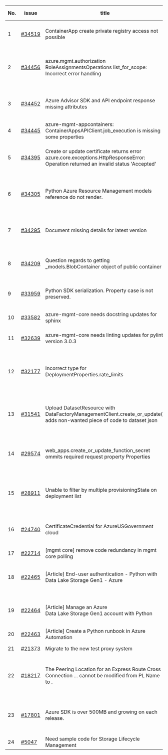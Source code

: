 | No. | issue | title | labels | assignees | bot advice | created date |
| ------ | ------ | ------ | ------ | ------ | ------ | :-----: |
|1|[#34519](https://github.com/Azure/azure-sdk-for-python/issues/34519)|ContainerApp create private registry access not possible|question, Mgmt, customer-reported, needs-team-attention|msyyc|new issue|2024-02-28|
|2|[#34456](https://github.com/Azure/azure-sdk-for-python/issues/34456)|azure.mgmt.authorization RoleAssignmentsOperations list_for_scope: Incorrect error handling|question, Authorization, Service Attention, Mgmt, customer-reported, needs-team-attention|msyyc|new comment|2024-02-26|
|3|[#34452](https://github.com/Azure/azure-sdk-for-python/issues/34452)|Azure Advisor SDK and API endpoint response missing attributes|question, Advisor, Service Attention, Mgmt, customer-reported, needs-team-attention|msyyc||2024-02-26|
|4|[#34445](https://github.com/Azure/azure-sdk-for-python/issues/34445)|azure-mgmt-appcontainers: ContainerAppsAPIClient.job_execution is missing some properties|Mgmt|msyyc|new issue|2024-02-24|
|5|[#34395](https://github.com/Azure/azure-sdk-for-python/issues/34395)|Create or update certificate returns error azure.core.exceptions.HttpResponseError: Operation returned an invalid status 'Accepted'|question, Service Attention, Client, Mgmt, customer-reported, needs-team-attention|msyyc||2024-02-21|
|6|[#34305](https://github.com/Azure/azure-sdk-for-python/issues/34305)|Python Azure Resource Management models reference do not render.|Docs, question, ARM, Service Attention, Mgmt, customer-reported, needs-team-attention|msyyc|new comment|2024-02-13|
|7|[#34295](https://github.com/Azure/azure-sdk-for-python/issues/34295)|Document missing details for latest version|Docs, question, Service Attention, Mgmt, customer-reported, needs-team-attention|msyyc|new comment|2024-02-13|
|8|[#34209](https://github.com/Azure/azure-sdk-for-python/issues/34209)|Question regards to getting _models.BlobContainer object of public container|Storage, question, Service Attention, Mgmt, customer-reported, needs-author-feedback|msyyc||2024-02-07|
|9|[#33959](https://github.com/Azure/azure-sdk-for-python/issues/33959)|Python SDK serialization. Property case is not preserved.|question, Mgmt, customer-reported, needs-author-feedback|msyyc||2024-01-23|
|10|[#33582](https://github.com/Azure/azure-sdk-for-python/issues/33582)|azure-mgmt-core needs docstring updates for sphinx|Mgmt, Azure.Mgmt.Core, sphinx|msyyc|new issue|2023-12-17|
|11|[#32639](https://github.com/Azure/azure-sdk-for-python/issues/32639)|azure-mgmt-core needs linting updates for pylint version 3.0.3|Mgmt, Azure.Mgmt.Core, pylint|msyyc|new issue|2023-10-22|
|12|[#32177](https://github.com/Azure/azure-sdk-for-python/issues/32177)|Incorrect type for DeploymentProperties.rate_limits|question, Cognitive Services, Service Attention, Mgmt, customer-reported, issue-addressed|SaurabhSharma-MSFT, msyyc||2023-09-21|
|13|[#31541](https://github.com/Azure/azure-sdk-for-python/issues/31541)|Upload DatasetResource with DataFactoryManagementClient.create_or_update() adds non-wanted piece of code to dataset json|question, Data Factory, Service Attention, Mgmt, customer-reported, needs-team-attention|msyyc|no reply > 7|2023-08-09|
|14|[#29574](https://github.com/Azure/azure-sdk-for-python/issues/29574)|web_apps.create_or_update_function_secret ommits required request property Properties|bug, Service Attention, Mgmt, customer-reported, Web Apps, needs-team-attention|msyyc|new comment|2023-03-24|
|15|[#28911](https://github.com/Azure/azure-sdk-for-python/issues/28911)|Unable to filter by multiple provisioningState on deployment list|bug, Service Attention, Mgmt, customer-reported, needs-team-attention, Resources|msyyc|new comment|2023-02-20|
|16|[#24740](https://github.com/Azure/azure-sdk-for-python/issues/24740)|CertificateCredential for AzureUSGovernment cloud|feature-request, Operations Management, Mgmt, needs-team-attention|msyyc, BigCat20196|new comment|2022-06-07|
|17|[#22714](https://github.com/Azure/azure-sdk-for-python/issues/22714)|[mgmt core] remove code redundancy in mgmt core polling|Mgmt, Azure.Mgmt.Core|msyyc|new issue|2022-01-21|
|18|[#22465](https://github.com/Azure/azure-sdk-for-python/issues/22465)|[Article] End-user authentication - Python with Data Lake Storage Gen1 - Azure|Storage, Docs, Client, Mgmt, Data Lake Storage Gen1, Resources|msyyc, tasherif-msft|no reply > 7|2022-01-12|
|19|[#22464](https://github.com/Azure/azure-sdk-for-python/issues/22464)|[Article] Manage an Azure Data Lake Storage Gen1 account with Python|Storage, Docs, Client, Mgmt, Data Lake Storage Gen1, Resources|msyyc, tasherif-msft|no reply > 7|2022-01-12|
|20|[#22463](https://github.com/Azure/azure-sdk-for-python/issues/22463)|[Article] Create a Python runbook in Azure Automation|Docs, Compute, Mgmt, Resources|msyyc|no reply > 7|2022-01-12|
|21|[#21373](https://github.com/Azure/azure-sdk-for-python/issues/21373)|Migrate to the new test proxy system|Mgmt, Epic, MQ|msyyc|no reply > 7|2021-10-22|
|22|[#18217](https://github.com/Azure/azure-sdk-for-python/issues/18217)|The Peering Location for an Express Route Cross Connection ... cannot be modified from PL Name to .|bug, Network - ExpressRoute, Service Attention, Mgmt, customer-reported, needs-team-attention|msyyc|new comment|2021-04-22|
|23|[#17801](https://github.com/Azure/azure-sdk-for-python/issues/17801)|Azure SDK is over 500MB and growing on each release.|question, Network, Service Attention, Mgmt, customer-reported, needs-team-attention|msyyc, iscai-msft, lmazuel|new comment|2021-04-05|
|24|[#5047](https://github.com/Azure/azure-sdk-for-python/issues/5047)|Need sample code for Storage Lifecycle Management|Docs, Mgmt|msyyc|new comment|2019-05-02|

